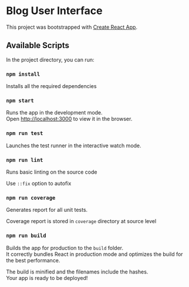 # Blog User Interface

This project was bootstrapped with [Create React App](https://github.com/facebook/create-react-app).

## Available Scripts

In the project directory, you can run:

### `npm install`

Installs all the required dependencies

### `npm start`

Runs the app in the development mode.<br>
Open [http://localhost:3000](http://localhost:3000) to view it in the browser.

### `npm run test`

Launches the test runner in the interactive watch mode.<br>

### `npm run lint`

Runs basic linting on the source code

Use `::fix` option to autofix

### `npm run coverage`

Generates report for all unit tests.

Coverage report is stored in `coverage` directory at source level 

### `npm run build`

Builds the app for production to the `build` folder.<br>
It correctly bundles React in production mode and optimizes the build for the best performance.

The build is minified and the filenames include the hashes.<br>
Your app is ready to be deployed!
